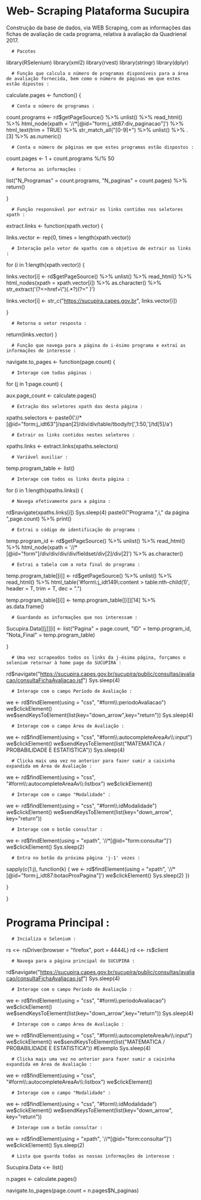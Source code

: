 # Web- Scraping Plataforma Sucupira
Construção da base de dados, via WEB Scraping, com as informações das fichas de avaliação de cada programa, relativa à avaliação da Quadrienal 2017. 

      # Pacotes

library(RSelenium)
library(xml2)
library(rvest)
library(stringr)
library(dplyr)


      # Função que calcula o número de programas disponíveis para a área de avaliação fornecida, bem como o número de páginas em que estes estão dipostos :
calculate.pages <- function() {
  
      # Conta o número de programas :
count.programs <- rd$getPageSource() %>% 
  unlist() %>%
  read_html() %>%
  html_node(xpath = '//*[@id="form:j_idt87:div_paginacao"]') %>%
  html_text(trim = TRUE) %>%
  str_match_all("[0-9]+") %>%
  unlist() %>%
  .[3] %>%
  as.numeric()
  
      # Conta o número de páginas em que estes programas estão dispostos :
count.pages <- 1 + count.programs %/% 50
  
      # Retorna as informações :
list("N_Programas" = count.programs, "N_paginas" = count.pages) %>% return()
  
}

      # Função responsável por extrair os links contidas nos seletores xpath :
extract.links <- function(xpath.vector) {
  
links.vector <- rep(0, times = length(xpath.vector))
  
      # Interação pelo vetor de xpaths com o objetivo de extrair os links :
for (i in 1:length(xpath.vector)) {
    
  links.vector[i] <-  rd$getPageSource() %>% 
  unlist() %>%
  read_html() %>%
  html_nodes(xpath = xpath.vector[i]) %>%
  as.character() %>%
  str_extract('(?<=href=\\")(.*?)(?=" )')
    
  links.vector[i] <- str_c("https://sucupira.capes.gov.br", links.vector[i])
    
  }
  
      # Retorna o vetor resposta :
return(links.vector)
}

      # Função que navega para a página do i-ésimo programa e extraí as informações de interesse :
navigate.to_pages <- function(page.count) {
  
      # Interage com todas páginas :
for (j in 1:page.count) {
    
  aux.page_count <- calculate.pages()
    
      # Extração dos seletores xpath das desta página :
  xpaths.selectors <- paste0('//*[@id="form:j_idt63"]/span[2]/div/div/table/tbody/tr[',1:50,']/td[5]/a')
    
      # Extrair os links contidos nestes seletores :
  xpaths.links <- extract.links(xpaths.selectors)
    
      # Variável auxiliar :
  temp.program_table <- list()
    
      # Interage com todos os links desta página :
  for (i in 1:length(xpaths.links)) {
      
      # Navega efetivamente para a página :
  rd$navigate(xpaths.links[i])
  Sys.sleep(4)
  paste0("Programa ",i," da página ",page.count) %>% print()
      
      # Extrai o código de identificação do programa :
  temp.program_id <- rd$getPageSource() %>% 
  unlist() %>%
  read_html() %>%
  html_node(xpath = '//*[@id="form"]/div/div/div/div/fieldset/div[2]/div[2]') %>%
  as.character()
      
      # Extrai a tabela com a nota final do programa :
  temp.program_table[[i]] <- rd$getPageSource() %>% 
  unlist() %>%
  read_html() %>%
  html_table('#form\\:j_idt149\\:content > table:nth-child(1)', header = T, trim = T, dec = ".")
      
  temp.program_table[[i]] <- temp.program_table[[i]][14] %>% as.data.frame()
      
      # Guardando as informações que nos interessam :
  Sucupira.Data[[j]][i] <- list("Pagina" = page.count, "ID" = temp.program_id, "Nota_Final" = temp.program_table)
      
}
    
      # Uma vez scrapeados todos os links da j-ésima página, forçamos o selenium retornar à home page do SUCUPIRA :
rd$navigate("https://sucupira.capes.gov.br/sucupira/public/consultas/avaliacao/consultaFichaAvaliacao.jsf")
Sys.sleep(4)
    
      # Interage com o campo Período de Avaliação :
we <- rd$findElement(using = "css", "#form\\:periodoAvaliacao")
we$clickElement()
we$sendKeysToElement(list(key="down_arrow",key="return")) 
    Sys.sleep(4)
    
      # Interage com o campo Área de Avaliação :
we <- rd$findElement(using = "css", "#form\\:autocompleteAreaAv\\:input")
we$clickElement()
we$sendKeysToElement(list("MATEMATICA / PROBABILIDADE E ESTATISTICA"))
Sys.sleep(4)
    
      # Clicka mais uma vez no anterior para fazer sumir a caixinha expandida em Área de Avaliação :
we <- rd$findElement(using = "css", "#form\\:autocompleteAreaAv\\:listbox")
we$clickElement()
    
      # Interage com o campo "Modalidade" :
we <- rd$findElement(using = "css", "#form\\:idModalidade")
we$clickElement()
we$sendKeysToElement(list(key="down_arrow", key="return"))
    
      # Interage com o botão consultar :
we <- rd$findElement(using = "xpath", '//*[@id="form:consultar"]')
we$clickElement()
Sys.sleep(2)
    
      # Entra no botão da próxima página 'j-1' vezes :
sapply(c(1:j), function(k) {
we <- rd$findElement(using = "xpath", '//*[@id="form:j_idt87:botaoProxPagina"]')
we$clickElement()
Sys.sleep(2)
})
    
} 
  
}


# Programa Principal :

      # Incializa o Selenium :
rs <<- rsDriver(browser = "firefox", port = 4444L)
rd <<- rs$client

      # Navega para a página principal do SUCUPIRA :
rd$navigate("https://sucupira.capes.gov.br/sucupira/public/consultas/avaliacao/consultaFichaAvaliacao.jsf")
Sys.sleep(4)

      # Interage com o campo Período de Avaliação :
we <- rd$findElement(using = "css", "#form\\:periodoAvaliacao")
we$clickElement()
we$sendKeysToElement(list(key="down_arrow",key="return")) 
Sys.sleep(4)

      # Interage com o campo Área de Avaliação :
we <- rd$findElement(using = "css", "#form\\:autocompleteAreaAv\\:input")
we$clickElement()
we$sendKeysToElement(list("MATEMATICA / PROBABILIDADE E ESTATISTICA")) #Exemplo
Sys.sleep(4)

      # Clicka mais uma vez no anterior para fazer sumir a caixinha expandida em Área de Avaliação :
we <- rd$findElement(using = "css", "#form\\:autocompleteAreaAv\\:listbox")
we$clickElement()

      # Interage com o campo "Modalidade" :
we <- rd$findElement(using = "css", "#form\\:idModalidade")
we$clickElement()
we$sendKeysToElement(list(key="down_arrow", key="return"))

      # Interage com o botão consultar :
we <- rd$findElement(using = "xpath", '//*[@id="form:consultar"]')
we$clickElement()
Sys.sleep(2)

      # Lista que guarda todas as nossas informações de interesse :
Sucupira.Data <<- list()

n.pages <- calculate.pages()

navigate.to_pages(page.count = n.pages$N_paginas)
